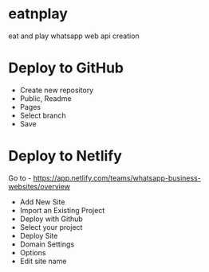 # eatnplay
eat and play whatsapp web api creation

# Deploy to GitHub

* Create new repository
* Public, Readme
* Pages
* Select branch
* Save

# Deploy to Netlify
Go to - https://app.netlify.com/teams/whatsapp-business-websites/overview

* Add New Site
* Import an Existing Project
* Deploy with Github
* Select your project
* Deploy Site
* Domain Settings
* Options
* Edit site name
